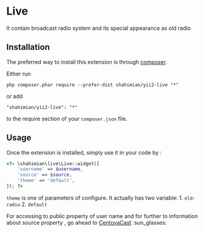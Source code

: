Live
====
It contain broadcast radio system and its special appearance as old radio

Installation
------------

The preferred way to install this extension is through [composer](http://getcomposer.org/download/).

Either run

```
php composer.phar require --prefer-dist shahimian/yii2-live "*"
```

or add

```
"shahimian/yii2-live": "*"
```

to the require section of your `composer.json` file.


Usage
-----

Once the extension is installed, simply use it in your code by  :

```php
<?= \shahimian\live\Live::widget([
    'username' => $username,
    'source' => $source,
    'theme' => 'default',
]); ?>
```

`theme` is one of parameters of configure. It actually has two variable: 1. `old-radio` 2. `default`

For accessing to public property of user name and for further to information about source property , go ahead to [CentovaCast](https://control.internet-radio.com:2199/login/index.php) :sun_glasses: